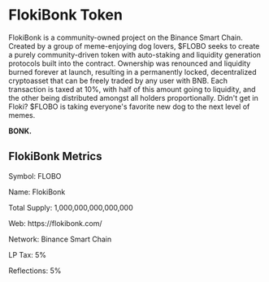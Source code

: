 <h1> FlokiBonk Token </h1>
<p>FlokiBonk is a community-owned project on the Binance Smart Chain. Created by a group of meme-enjoying dog lovers, $FLOBO seeks to create a purely community-driven token with auto-staking and liquidity generation protocols built into the contract. Ownership was renounced and liquidity burned forever at launch, resulting in a permanently locked, decentralized cryptoasset that can be freely traded by any user with BNB. Each transaction is taxed at 10%, with half of this amount going to liquidity, and the other being distributed amongst all holders proportionally. Didn't get in Floki? $FLOBO is taking everyone's favorite new dog to the next level of memes.</p>

<b>BONK.</b>
<h2>FlokiBonk Metrics</h2>
<p>Symbol: FLOBO</p>
<p>Name: FlokiBonk</p>
<p>Total Supply: 1,000,000,000,000,000</p>
<p>Web: https://flokibonk.com/</p>
<p>Network: Binance Smart Chain</p>
<p>LP Tax: 5%</p>
<p>Reflections: 5%<p>
